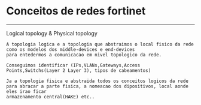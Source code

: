 # Conceitos de redes fortinet
____
Logical topology & Physical topology

    A topologia logica e a topologia que abstraimos o local fisico da rede como os modelos dos middle-devices e end-devices
    para entedermos a comunicacao em nivel topologico da rede.

    Conseguimos identificar (IPs,VLANs,Gateways,Access Points,Switchs(Layer 2 Layer 3), tipos de cabeamentos)

    Ja a topologia fisica e abstraida todos os conceitos logicos da rede para abracar a parte fisica, a nomeacao dos dipositivos, local aonde eles irao ficar
    armazenamento central(HAKE) etc..
